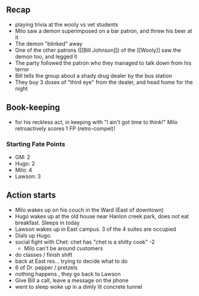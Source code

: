 ## Recap
- playing trivia at the wooly vs vet students
- Milo saw a demon superimposed on a bar patron, and threw his beer at it
- The demon "blinked" away
- One of the other patrons ([[Bill Johnson]]) of the [[Wooly]] saw the demon too, and legged it
- The party followed the patron who they managed to talk down from his terror
- Bill tells the group about a shady drug dealer by the bus station
- They buy 3 doses of "third eye" from the dealer, and head home for the night

## Book-keeping
- for his reckless act, in keeping with "I ain't got time to think!" Milo retroactively scores 1 FP (retro-compel)!
### Starting Fate Points
- GM: 2
- Hugo: 2
- Milo: 4
- Lawson: 3

## Action starts

- Milo wakes up on his couch in the Ward (East of downtown)
- Hugo wakes up at the old house near Hanlon creek park, does not eat breakfast. Sleeps in today
- Lawson wakes up in East campus.  3 of the 4 suites are occupied
- Dials up Hugo. 
- social fight with Chet: chet has "chet is a shitty cook" -2
	- Milo can't be around customers
- do classes / finish shift
- back at East res... trying to decide what to do
- 6 of Dr. pepper / pretzels
- nothing happens , they go back to Lawson
- Give Bill a call, leave a message on the phone
- went to sleep woke up in a dimly lit concrete tunnel

